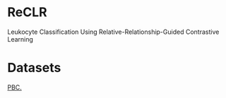 # ReCLR
 Leukocyte Classification Using Relative-Relationship-Guided Contrastive Learning

# Datasets
[PBC.](https://upcommons.upc.edu/handle/2117/386919)
